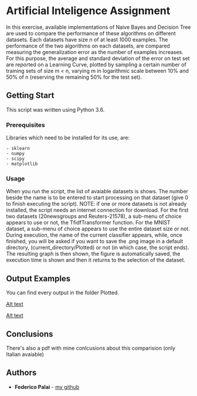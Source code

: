 # Artificial Inteligence Assignment

In this exercise, available implementations of Naive Bayes and Decision Tree are used to compare the performance of these algorithms on different datasets.
Each datasets have size n of at least 1000 examples. The performance of the two algorithms on each datasets, are compared 
measuring the generalization error as the number of examples increases. For this purpose, the average and standard deviation of 
the error on test set are reported on a Learning Curve, plotted by sampling a certain number of training sets of size m < n, varying
m in logarithmic scale between 10% and 50% of n (reserving the remaining 50% for the test set). 

## Getting Start

This script was written using Python 3.6. 

### Prerequisites

Libraries which need to be installed for its use, are:

    - sklearn
    - numpy
    - scipy
    - matplotlib
    
### Usage

When you run the script, the list of avaiable datasets is shows. The number beside the name is to be entered to start processing on that dataset (give 0 to finish executing the script). NOTE: if one or more datasets is not already installed, the script needs an internet connection for download. For the first two datasets (20newsgroups and Reuters-21578), a sub-menu of choice appears to use or not, the TfidfTransformer function.
For the MNIST dataset, a sub-menu of choice appears to use the entire dataset size or not. 
During execution, the name of the current classifier appears, while, once finished, you will be asked if you want to save the .png image in a default directory, (current_directory/Plotted) or not (in which case, the script ends). The resulting graph is then shown, the figure is automatically saved, the execution time is shown and then it returns to the selection of the dataset.

## Output Examples

You can find every output in the folder Plotted.

[Alt text](../master/Plotted/20Newsgroups0.png?raw=true "20 News Groups without TfidfTransformer")

[Alt text](../master/Plotted/MNISTOriginal0.png?raw=true "MNIST Orignal complete size")

## Conclusions

There's also a pdf with mine conlcusions about this comparision (only Italian avaiable)
    
## Authors

* **Federico Palai** - [my github](https://github.com/palai103)
    
   
